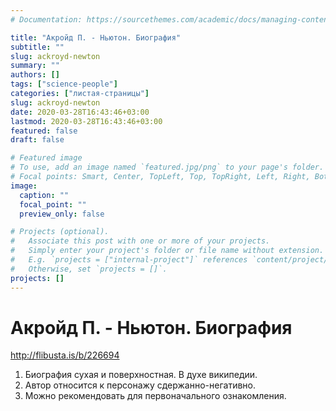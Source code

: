 ```yaml
---
# Documentation: https://sourcethemes.com/academic/docs/managing-content/

title: "Акройд П. - Ньютон. Биография"
subtitle: ""
slug: ackroyd-newton
summary: ""
authors: []
tags: ["science-people"]
categories: ["листая-страницы"]
slug: ackroyd-newton
date: 2020-03-28T16:43:46+03:00
lastmod: 2020-03-28T16:43:46+03:00
featured: false
draft: false

# Featured image
# To use, add an image named `featured.jpg/png` to your page's folder.
# Focal points: Smart, Center, TopLeft, Top, TopRight, Left, Right, BottomLeft, Bottom, BottomRight.
image:
  caption: ""
  focal_point: ""
  preview_only: false

# Projects (optional).
#   Associate this post with one or more of your projects.
#   Simply enter your project's folder or file name without extension.
#   E.g. `projects = ["internal-project"]` references `content/project/deep-learning/index.md`.
#   Otherwise, set `projects = []`.
projects: []
---
```


# Акройд П. - Ньютон. Биография

http://flibusta.is/b/226694

<!--more-->

1. Биография сухая и поверхностная. В духе википедии.
2. Автор относится к персонажу сдержанно-негативно.
3. Можно рекомендовать для первоначального ознакомления.
